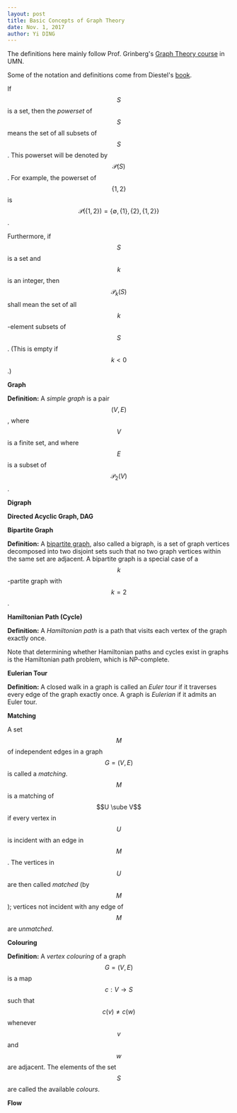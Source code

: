 ```yaml
---
layout: post
title: Basic Concepts of Graph Theory
date: Nov. 1, 2017
author: Yi DING
---
```


The definitions here mainly follow Prof. Grinberg's [Graph Theory course](http://www-users.math.umn.edu/~dgrinber/5707s17/) in UMN. 

Some of the notation and definitions come from Diestel's [book](http://www.esi2.us.es/~mbilbao/pdffiles/DiestelGT.pdf).

If $$S$$ is a set, then the *powerset* of $$S$$ means the set of all subsets of $$S$$. This
powerset will be denoted by $$\mathcal P (S)$$. For example, the powerset of $$\{1, 2\}$$ is
$$\mathcal P(\{1, 2\}) = \{\emptyset, \{1\} , \{2\} , \{1, 2\}\}$$.

Furthermore, if $$S$$ is a set and $$k$$ is an integer, then $$\mathcal P_k (S)$$ shall mean the set of all $$k$$-element subsets of $$S$$. (This is empty if $$k < 0$$.)

**Graph**

**Definition:** A *simple graph* is a pair $$(V, E)$$, where $$V$$ is a finite set, and where $$E$$ is a subset of $$\mathcal P_2(V)$$.



**Digraph**



**Directed Acyclic Graph, DAG**



**Bipartite Graph**

**Definition:** A [bipartite graph](http://mathworld.wolfram.com/BipartiteGraph.html), also called a bigraph, is a set of graph vertices decomposed into two disjoint sets such that no two graph vertices within the same set are adjacent. A bipartite graph is a special case of a $$k$$-partite graph with $$k=2$$. 



**Hamiltonian Path (Cycle)**

**Definition:** A *Hamiltonian path* is a path that visits each vertex of the graph exactly once. 

Note that determining whether Hamiltonian paths and cycles exist in graphs is the Hamiltonian path problem, which is NP-complete.



**Eulerian Tour**

**Definition:** A closed walk in a graph is called an *Euler tour* if it traverses every edge of the graph exactly once. A graph is *Eulerian* if it admits an Euler tour.



**Matching**

A set $$M$$ of independent edges in a graph $$G =(V,E)$$ is called a *matching*. $$M$$ is a matching of $$U \sube V$$ if every vertex in $$U$$ is incident with an edge in $$M$$. The vertices in $$U$$ are then called *matched* (by $$M$$); vertices not incident with any edge of $$M$$ are *unmatched*.



**Colouring**

**Definition:** A *vertex colouring* of a graph $$G =(V,E)$$ is a map $$c: V\to S$$ such that $$c(v) \ne c(w)$$ whenever $$v$$ and $$w$$ are adjacent. The elements of the set $$S$$ are called the available *colours*.



**Flow**

